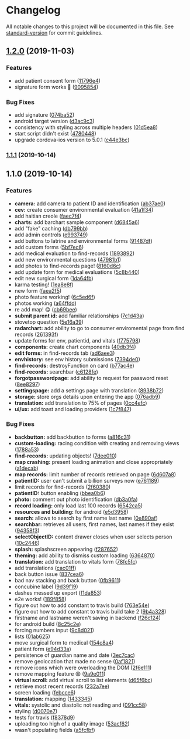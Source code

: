 # Changelog

All notable changes to this project will be documented in this file. See [standard-version](https://github.com/conventional-changelog/standard-version) for commit guidelines.

## [1.2.0](https://github.com/hopetambala/puente-ionic-datacollection/compare/v1.1.1...v1.2.0) (2019-11-03)


### Features

* add patient consent form ([11796e4](https://github.com/hopetambala/puente-ionic-datacollection/commit/11796e416f1caec48aefed0739d7ac353d602dd2))
* signature form works :confetti_ball: ([9095854](https://github.com/hopetambala/puente-ionic-datacollection/commit/9095854cba6763f1d885001084801cee8cd02e9e))


### Bug Fixes

* add signature ([074ba52](https://github.com/hopetambala/puente-ionic-datacollection/commit/074ba5208f7dfab7dfa6eaaca10a596951f7d847))
* android target version ([d3ac9c3](https://github.com/hopetambala/puente-ionic-datacollection/commit/d3ac9c32ec761d26609e7f7b81035d0a3d2ac8d3))
* consistency with styling across multiple headers ([01d5ea8](https://github.com/hopetambala/puente-ionic-datacollection/commit/01d5ea8224dea602862695de00869ff48a741d2f))
* start script didn't exist ([4780448](https://github.com/hopetambala/puente-ionic-datacollection/commit/47804481da815993a3e128e58fa18a68c678c267))
* upgrade cordova-ios version to 5.0.1 ([c44e3bc](https://github.com/hopetambala/puente-ionic-datacollection/commit/c44e3bc17ef480334675e22cf0f24f7690ce96e8))

### [1.1.1](https://github.com/hopetambala/puente-ionic-datacollection/compare/v1.1.0...v1.1.1) (2019-10-14)

## 1.1.0 (2019-10-14)


### Features

* **camera:** add camera to patient ID and identification ([ab37ae0](https://github.com/hopetambala/puente-ionic-datacollection/commit/ab37ae078bb0e2f223ed70fb8f97e920ee5e4664))
* **cev:** create consumer environmental evaluation ([41a1f34](https://github.com/hopetambala/puente-ionic-datacollection/commit/41a1f34f173feeced4d862289789def200354020))
* add haitian creole ([faec7f4](https://github.com/hopetambala/puente-ionic-datacollection/commit/faec7f402c729064519812e7b04ae47cdfa06500))
* **charts:** add barchart sample component ([d6845a6](https://github.com/hopetambala/puente-ionic-datacollection/commit/d6845a6c846cdeb66400ddca91c9873c1babed14))
* add "fake" caching ([db799bb](https://github.com/hopetambala/puente-ionic-datacollection/commit/db799bbad5ca2e688fef59bd480469e3026002c1))
* add admin controls ([e993749](https://github.com/hopetambala/puente-ionic-datacollection/commit/e99374964e83c571e9e10d38529a71c1a7e65ab8))
* add buttons to latrine and environmental forms ([91487df](https://github.com/hopetambala/puente-ionic-datacollection/commit/91487dfa4f287370012bc7db6f0686be4bf3da99))
* add custom forms ([5bf7ec6](https://github.com/hopetambala/puente-ionic-datacollection/commit/5bf7ec60a0ed68850753a506fb0aeadbfe1cde72))
* add medical evaluation to find-records ([1893892](https://github.com/hopetambala/puente-ionic-datacollection/commit/1893892ad426d4012cf42b636fd0def9cc921944))
* add new environmental questions ([47981b1](https://github.com/hopetambala/puente-ionic-datacollection/commit/47981b1fd9db069d27453c0da08eef0c21684ecc))
* add photos to find-records page! ([8160d6c](https://github.com/hopetambala/puente-ionic-datacollection/commit/8160d6c6c0497150de2b9f123abf3615a5f0863a))
* add update form for medical evaluations ([5c8b440](https://github.com/hopetambala/puente-ionic-datacollection/commit/5c8b44014c62cdecbda12f4bcc46c54949b2db58))
* edit new surgical form ([1da64fb](https://github.com/hopetambala/puente-ionic-datacollection/commit/1da64fbe3b37b51958e5502a178b707aefd1065d))
* karma testing! ([1ea8e8f](https://github.com/hopetambala/puente-ionic-datacollection/commit/1ea8e8f48e84b5f1a4582351b55da56a098c0351))
* new form ([faea2f5](https://github.com/hopetambala/puente-ionic-datacollection/commit/faea2f5cd170a762c9728e5cd4184e16c95b5e3a))
* photo feature working! ([6c5ed6f](https://github.com/hopetambala/puente-ionic-datacollection/commit/6c5ed6fd1bf228aab32e722be40d10121076624c))
* photos working ([a64ffdd](https://github.com/hopetambala/puente-ionic-datacollection/commit/a64ffdd3704f3abd3e7d3781c7951baf40df5609))
* re add map! :yum: ([cb69bee](https://github.com/hopetambala/puente-ionic-datacollection/commit/cb69beede7b333a759801538e41ba33bac0f38bd))
* **submit parent id:** add familiar relationships ([7c1d43a](https://github.com/hopetambala/puente-ionic-datacollection/commit/7c1d43aa086d99fbd8f6a4dace6f76c8f2a2955a))
* stovetop question ([5e16a39](https://github.com/hopetambala/puente-ionic-datacollection/commit/5e16a395e1bd8f9d63730677dbe8c8d6ed10203d))
* **radarchart:** add ability to go to consumer enviromental page from find records ([261393f](https://github.com/hopetambala/puente-ionic-datacollection/commit/261393f964a450d4bf8476dba960fd914b62b915))
* update forms for env, patientid, and vitals ([f775798](https://github.com/hopetambala/puente-ionic-datacollection/commit/f7757989b6ffd14a6bede0af94f3438b70125312))
* **components:** create chart components ([40db3f4](https://github.com/hopetambala/puente-ionic-datacollection/commit/40db3f4ae5e4880a5df28d2abd2439156b0e9a5a))
* **edit forms:** in find-records tab ([ad6aee3](https://github.com/hopetambala/puente-ionic-datacollection/commit/ad6aee309c63660d6ad7abc780ff73d3f6edeb96))
* **envhistory:** see env history submissions ([7394de0](https://github.com/hopetambala/puente-ionic-datacollection/commit/7394de08d5d346ec298149a8a32563d91be51a3f))
* **find-records:** destroyFunction on card ([b77ac4e](https://github.com/hopetambala/puente-ionic-datacollection/commit/b77ac4e29d1aca331b3257191f121dc791d77896))
* **find-records:** searchbar ([c6128fe](https://github.com/hopetambala/puente-ionic-datacollection/commit/c6128fe5fa969045fe0d2994c783931c625224af))
* **forgotpasswordpage:** add ability to request for password reset ([8ee8297](https://github.com/hopetambala/puente-ionic-datacollection/commit/8ee8297dc578ba1c056a50b955ab24dacf5eee36))
* **settingspage:** add a settings page with translation ([8938b72](https://github.com/hopetambala/puente-ionic-datacollection/commit/8938b72c210aa4f9c3f095cf031f9a71712443f5))
* **storage:** store orgs details upon entering the app ([076adb9](https://github.com/hopetambala/puente-ionic-datacollection/commit/076adb9934eb641a4dc416d645fdc3421143319a))
* **translation:** add translation to 75% of pages ([0cc4efc](https://github.com/hopetambala/puente-ionic-datacollection/commit/0cc4efcad900c1cd45f2ed5a69d2756c24eed616))
* **ui/ux:** add toast and loading providers ([1c7f847](https://github.com/hopetambala/puente-ionic-datacollection/commit/1c7f847d45242fadc5cd9335059b24aa2ebdfda6))


### Bug Fixes

* **backbutton:** add backbutton to forms ([a816c31](https://github.com/hopetambala/puente-ionic-datacollection/commit/a816c310de8e234b059384fffd76f9574f769ff6))
* **custom-loading:** racing condition with creating and removing views ([1788a53](https://github.com/hopetambala/puente-ionic-datacollection/commit/1788a53ba50835abab066ada0b983dbe101581c8))
* **find-records:** updating objects! ([7dee010](https://github.com/hopetambala/puente-ionic-datacollection/commit/7dee010a891f4a022418d45b1a948cc0735aad8a))
* **map crashing:** present loading animation and close appropriately ([a1decab](https://github.com/hopetambala/puente-ionic-datacollection/commit/a1decab4f846373b1729ab3afc205cbc2073fd08))
* **map records:** limit number of records retrieved on page ([6d607a8](https://github.com/hopetambala/puente-ionic-datacollection/commit/6d607a894c6e88cacb81f1a55060f1c39aa5ad6e))
* **patientID:** user can't submit a billion surveys now ([e761189](https://github.com/hopetambala/puente-ionic-datacollection/commit/e761189787dc68598a8825f827493d54c7e2d39f))
* limit records for find-records ([2f60380](https://github.com/hopetambala/puente-ionic-datacollection/commit/2f603805fd042e536033e876d1ed89ed21656832))
* **patientID:** button enabling ([bbea0b6](https://github.com/hopetambala/puente-ionic-datacollection/commit/bbea0b67732f6376299439fd73c6a49b3d7706a8))
* **photo:** comment out photo identification ([db3a0fa](https://github.com/hopetambala/puente-ionic-datacollection/commit/db3a0fa69c0987b3b504a87e0ebe71dc999a1054))
* **record loading:** only load last 100 records ([6542ca5](https://github.com/hopetambala/puente-ionic-datacollection/commit/6542ca5177e2dd6b5c2a4c103524783d1b828f2a))
* **resources and building:** for android ([e5d3958](https://github.com/hopetambala/puente-ionic-datacollection/commit/e5d395889fe9672c1f1a736823c20d7e9c476f84))
* **search:** allows to search by first name last name ([0e890af](https://github.com/hopetambala/puente-ionic-datacollection/commit/0e890afff4499e3bae942b5c54a420979d4ac463))
* **searchbar:** retrieves all users, first names, last names if they exist ([94358f3](https://github.com/hopetambala/puente-ionic-datacollection/commit/94358f3fbd05c34677b44ad26a4992057bbde153))
* **selectObjectID:** content drawer closes when user selects person ([10c2446](https://github.com/hopetambala/puente-ionic-datacollection/commit/10c2446790a97ea9e4df9ffad3c57b881a28910b))
* **splash:** splashscreen appearing ([f287652](https://github.com/hopetambala/puente-ionic-datacollection/commit/f28765231a7f27b9c3224dc0540e6107fdc6a49a))
* **theming:** add ability to dismiss custom loading ([6364870](https://github.com/hopetambala/puente-ionic-datacollection/commit/636487027790373da1517e4e9b87df6c77285264))
* **translation:** add translation to vitals form ([78fc5fc](https://github.com/hopetambala/puente-ionic-datacollection/commit/78fc5fc428744d78033032cabbf2f2e6f44f9527))
* add translations ([cac01ff](https://github.com/hopetambala/puente-ionic-datacollection/commit/cac01ffc4483dbe5bdb5a5d90f37b47f11692bb6))
* back button issue ([837cea6](https://github.com/hopetambala/puente-ionic-datacollection/commit/837cea653349e336ed17fac3a998fa2808eb2958))
* bad nav stacking and back button ([0fb9611](https://github.com/hopetambala/puente-ionic-datacollection/commit/0fb96110a05163a021b0dd4186aa73e2d8f814f6))
* concubine label ([9d39f19](https://github.com/hopetambala/puente-ionic-datacollection/commit/9d39f19b36741d3cd1b8394ccf7d95dae0815731))
* dashes messed up export ([f1da853](https://github.com/hopetambala/puente-ionic-datacollection/commit/f1da853a52a1bcebb731e8db490432d3a0efa169))
* e2e works! ([189f858](https://github.com/hopetambala/puente-ionic-datacollection/commit/189f858586520455fbd59727550781d30ca33778))
* figure out how to add constant to travis build ([763e54e](https://github.com/hopetambala/puente-ionic-datacollection/commit/763e54ea4855fd644cbfe475560de238bc4e8fc7))
* figure out how to add constant to travis build take 2 ([9b4a328](https://github.com/hopetambala/puente-ionic-datacollection/commit/9b4a3286e96baaacd6b0856c4b85612ceb366ded))
* firstname and lastname weren't saving in backend ([f26c124](https://github.com/hopetambala/puente-ionic-datacollection/commit/f26c124bc7a5b9b52aea4151c51186360a0bb9f6))
* for android build ([8c25c2e](https://github.com/hopetambala/puente-ionic-datacollection/commit/8c25c2edeccb0f0a9c997b613cac690583bd6473))
* forcing numbers input ([9c8d021](https://github.com/hopetambala/puente-ionic-datacollection/commit/9c8d0216d69f997376b9ad832585256caec7398c))
* lists ([01ab625](https://github.com/hopetambala/puente-ionic-datacollection/commit/01ab625dd8890eedade12b36aca76ef92da1173a))
* move surgical form to medical ([154c8a4](https://github.com/hopetambala/puente-ionic-datacollection/commit/154c8a4fc80b11ca228645ef789ecec4eb7b1878))
* patient form ([e94d33a](https://github.com/hopetambala/puente-ionic-datacollection/commit/e94d33a4866b377f816863683aa9f4526d5caff5))
* persistence of guardian name and date ([3ec7cac](https://github.com/hopetambala/puente-ionic-datacollection/commit/3ec7cac8d5b49e05c97ebc4d1dbd1ec69453ba73))
* remove geolocation that made no sense ([0af1821](https://github.com/hopetambala/puente-ionic-datacollection/commit/0af1821e80f97dc579d7ccf98fd5a8068e1dd649))
* remove icons which were overloading the DOM ([2f6e111](https://github.com/hopetambala/puente-ionic-datacollection/commit/2f6e111e91322cbc15cd2a04a48a2eedc442fa9f))
* remove mapping feature :anguished: ([9a9e011](https://github.com/hopetambala/puente-ionic-datacollection/commit/9a9e011e054140bd5772e9039d2544eafb4fc94f))
* **virtual scroll:** add virtual scroll to list elements ([d65f6bc](https://github.com/hopetambala/puente-ionic-datacollection/commit/d65f6bca79da555358c5eed9ba81caac6c09b8d4))
* retrieve most recent records ([232a7ee](https://github.com/hopetambala/puente-ionic-datacollection/commit/232a7ee7c19aa7afcac0077c07173cb92685b41a))
* screen loading ([febcce6](https://github.com/hopetambala/puente-ionic-datacollection/commit/febcce6bfc178d6393b7eccf2e72dcd56bc932dc))
* **translation:** mapping ([1433345](https://github.com/hopetambala/puente-ionic-datacollection/commit/14333455bf267846566b55881464674e69b0f772))
* **vitals:** systolic and diastolic not reading and ([091cc58](https://github.com/hopetambala/puente-ionic-datacollection/commit/091cc5825582086d8d33e76923903885081cf6b1))
* styling ([d0070e7](https://github.com/hopetambala/puente-ionic-datacollection/commit/d0070e78fad0756269a83343e3e12541de10555c))
* tests for travis ([f8378d9](https://github.com/hopetambala/puente-ionic-datacollection/commit/f8378d92d6ac42262d0344ffb1af141ff7c8d32a))
* uploading too high of a quality image ([53acf62](https://github.com/hopetambala/puente-ionic-datacollection/commit/53acf624a4afa3ba9a1f9e850ca048ce983f0a6a))
* wasn't populating fields ([a5fcfbf](https://github.com/hopetambala/puente-ionic-datacollection/commit/a5fcfbf2b3090d5cf806ac6ada51a0c43ae43ab2))
